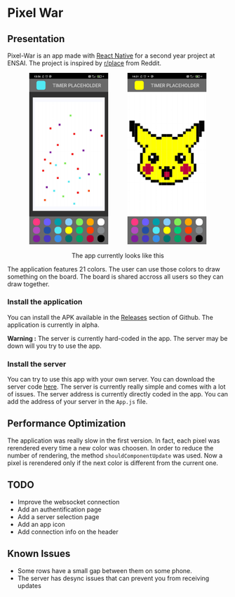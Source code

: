 # Pixel War

## Presentation

Pixel-War is an app made with [React Native](https://reactnative.dev/) for a second year project at ENSAI. The project is inspired by [r/place](https://www.reddit.com/r/place/) from Reddit.

<p align="center">
    <img src="./ressources_out/screenshot_demo.jpg" alt="drawing" width="180" style = "margin: 0px 20px"/>
    <img src="./ressources_out/screenshot_pikachu.jpg" alt="drawing" width="180" style = "margin: 0px 20px"/>
</p>
<p align="center">
The app currently looks like this
</p>

The application features 21 colors. The user can use those colors to draw something on the board. The board is shared accross all users so they can draw together.

### Install the application

You can install the APK available in the [Releases](https://github.com/AlexandreBidon/pixelwar/releases) section of Github. The application is currently in alpha.

**Warning :** The server is currently hard-coded in the app. The server may be down will you try to use the app.

### Install the server

You can try to use this app with your own server. You can download the server code [here](https://github.com/AlexandreBidon/pixelwar-server). The server is currently really simple and comes with a lot of issues. The server address is currently directly coded in the app. You can add the address of your server in the `App.js` file.

## Performance Optimization


The application was really slow in the first version. In fact, each pixel was rerendered every time a new color was choosen. In order to reduce the number of rendering, the method ``shouldComponentUpdate`` was used. Now a pixel is rerendered only if the next color is different from the current one.

## TODO

- Improve the websocket connection
- Add an authentification page
- Add a server selection page
- Add an app icon
- Add connection info on the header

## Known Issues
 
- Some rows have a small gap between them on some phone.
- The server has desync issues that can prevent you from receiving updates